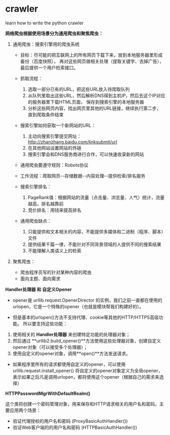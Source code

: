 # crawler
learn how to write the python crawler


**网络爬虫根据使用场景分为通用爬虫和聚焦爬虫：**

1. 通用爬虫：搜索引擎用的爬虫系统

    - 目标：尽可能的把互联网上的所有网页下载下来，放到本地服务器里形成备份（百度快照），
        再对这些网页做相关处理（提取关键字、去掉广告），最后提供一个用户检索接口。
        
    - 抓取流程：
        1. 选取一部分已有的URL，把这些URL放入待爬取队列
        2. 从队列里取出这些URL，然后解析DNS得到主机IP，然后去这个IP对应的服务器里下载HTML页面，
            保存到搜索引擎的本地服务器
        3. 分析这些网页内容，找出网页里其他的URL链接，继续执行第二步，直到爬取条件结束
    
    - 搜索引擎如何获取一个新网站的URL：
        1. 主动向搜索引擎提交网址：http://zhanzhang.baidu.com/linksubmit/url
        2. 在其他网站设置网站的外链
        3. 搜索引擎会和DNS服务商进行合作，可以快速收录新的网站
        
    - 通用爬虫要遵守规则：Robots协议
    
    - 工作流程：爬取网页--存储数据--内容处理--提供检索/排名服务
    
    - 搜索引擎排名：
        1. PageRank值：根据网站的流量（点击量、浏览量、人气）统计，流量越高，排名越靠前
        2. 竞价排名：用钱来提高排名
        
    - 通用爬虫缺点：
        1. 只能提供和文本相关的内容，不能提供多媒体和二进制（程序、脚本）文件
        2. 提供结果千篇一律，不能针对不同背景领域的人提供不同的搜索结果
        3. 不能理解人类语义上的检索
        
2. 聚焦爬虫：
    - 爬虫程序员写的针对某种内容的爬虫
    - 面向主题、面向需求



**Handler处理器 和 自定义Opener**

- opener是 urllib.request.OpenerDirector 的实例，我们之前一直都在使用的urlopen，它是一个特殊的opener（也就是模块帮我们构建好的）。

- 但是基本的urlopen()方法不支持代理、cookie等其他的HTTP/HTTPS高级功能。
所以要支持这些功能：

1. 使用相关的 **Handler处理器** 来创建特定功能的处理器对象；
2. 然后通过 **urllib2.build_opener()**方法使用这些处理器对象，创建自定义opener对象（可以接受多个处理器）；
3. 使用自定义的opener对象，调用**open()**方法发送请求。

- 如果程序里所有的请求都使用自定义的opener，可以使用urllib.request.install_opener() 将自定义的opener对象定义为全局opener，表示如果之后凡是调用urlopen，都将使用这个opener（根据自己的需求来选择）



**HTTPPasswordMgrWithDefaultRealm()**

这个类将创建一个密码管理对象，用来保存和HTTP请求相关的用户名和密码，主要应用两个场景：

- 验证代理授权的用户名和密码 (ProxyBasicAuthHandler())
- 验证Web客户端的的用户名和密码 (HTTPBasicAuthHandler())


